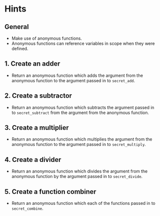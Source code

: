 # Hints

## General

- Make use of anonymous functions.
- Anonymous functions can reference variables in scope when they were defined.

## 1. Create an adder

- Return an anonymous function which adds the argument from the anonymous function to the argument passed in to `secret_add`.

## 2. Create a subtractor

- Return an anonymous function which subtracts the argument passed in to `secret_subtract` from the argument from the anonymous function.

## 3. Create a multiplier

- Return an anonymous function which multiplies the argument from the anonymous function to the argument passed in to `secret_multiply`.

## 4. Create a divider

- Return an anonymous function which divides the argument from the anonymous function by the argument passed in to `secret_divide`.

## 5. Create a function combiner

- Return an anonymous function which each of the functions passed in to `secret_combine`.
